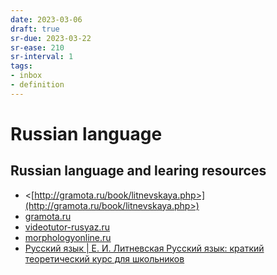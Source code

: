 ```yaml
---
date: 2023-03-06
draft: true
sr-due: 2023-03-22
sr-ease: 210
sr-interval: 1
tags:
- inbox
- definition
---
```


# Russian language

## Russian language and learing resources


- <[http://gramota.ru/book/litnevskaya.php>](http://gramota.ru/book/litnevskaya.php>)
- [gramota.ru](http://new.gramota.ru/)
- [videotutor-rusyaz.ru](https://videotutor-rusyaz.ru/uchenikam/teoriya.html)
- [morphologyonline.ru](https://morphologyonline.ru/chasti-rechi.html)
- [Русский язык | Е. И. Литневская Русский язык: краткий теоретический курс для школьников](http://gramota.ru/book/litnevskaya.php)